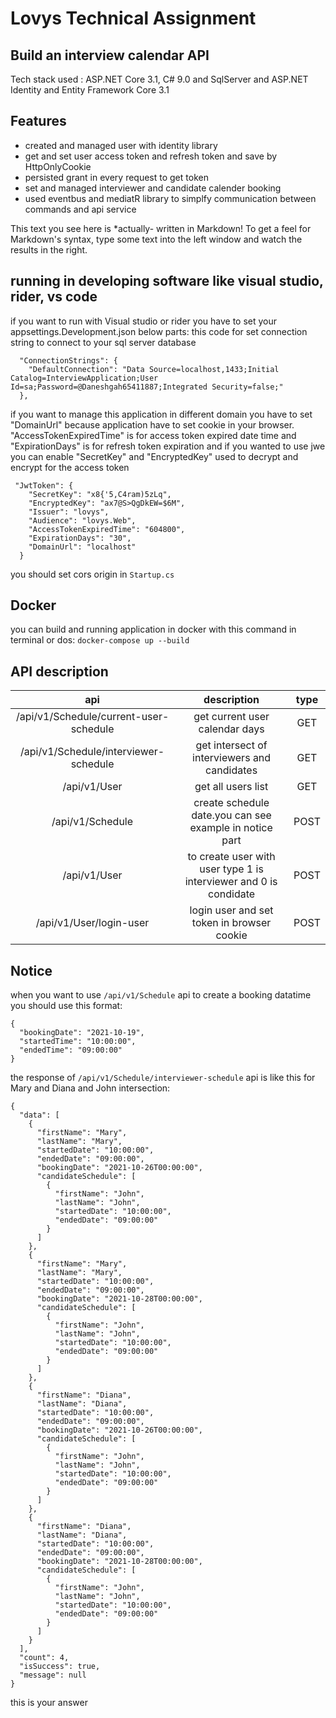 # Lovys Technical Assignment
## Build an interview calendar API



Tech stack used : ASP.NET Core 3.1, C# 9.0 and SqlServer and ASP.NET Identity and Entity Framework Core 3.1

## Features

- created and managed user with identity library
- get and set user access token and refresh token and save by HttpOnlyCookie
- persisted grant in every request to get token
- set and managed interviewer and candidate calender booking
- used eventbus and mediatR library to simplfy communication between commands and api service


This text you see here is *actually- written in Markdown! To get a feel
for Markdown's syntax, type some text into the left window and
watch the results in the right.

## running in developing software like visual studio, rider, vs code

if you want to run with Visual studio or rider you have to set your appsettings.Development.json below parts:
this code for set connection string to connect to your sql server database
```
  "ConnectionStrings": {
    "DefaultConnection": "Data Source=localhost,1433;Initial Catalog=InterviewApplication;User Id=sa;Password=@Daneshgah65411887;Integrated Security=false;"
  },
```
if you want to manage this application in different domain you have to set "DomainUrl" because application have to set cookie in your browser. "AccessTokenExpiredTime" is for access token expired date time and "ExpirationDays"  is for refresh token expiration and if you wanted to use jwe you can enable "SecretKey" and "EncryptedKey" used to decrypt and encrypt for the access token
```
 "JwtToken": {
    "SecretKey": "x8{'5,C4ram)5zLq",
    "EncryptedKey": "ax7@S>QgDkEW=$6M",
    "Issuer": "lovys",
    "Audience": "lovys.Web",
    "AccessTokenExpiredTime": "604800",
    "ExpirationDays": "30",
    "DomainUrl": "localhost"
  }
```

you should set cors origin in `Startup.cs`
## Docker
you can build and running application in docker with this command in terminal or dos:
    ```
    docker-compose up --build
    ```
## API description
| api | description | type |
| :---: | :---: | :---: |
| /api/v1/Schedule/current-user-schedule | get current user calendar days | GET |
| /api/v1/Schedule/interviewer-schedule | get intersect of interviewers and candidates | GET |
| /api/v1/User | get all users list | GET |
| /api/v1/Schedule | create schedule date.you can see example in notice part | POST |
| /api/v1/User | to create user with user type 1 is interviewer and 0 is condidate | POST |
| /api/v1/User/login-user | login user and set token in browser cookie | POST |

## Notice

when you want to use `/api/v1/Schedule` api to create a booking datatime you should use this format:
```
{
  "bookingDate": "2021-10-19",
  "startedTime": "10:00:00",
  "endedTime": "09:00:00"
}
```

the response of `/api/v1/Schedule/interviewer-schedule` api is like this for Mary and Diana and John intersection:
```
{
  "data": [
    {
      "firstName": "Mary",
      "lastName": "Mary",
      "startedDate": "10:00:00",
      "endedDate": "09:00:00",
      "bookingDate": "2021-10-26T00:00:00",
      "candidateSchedule": [
        {
          "firstName": "John",
          "lastName": "John",
          "startedDate": "10:00:00",
          "endedDate": "09:00:00"
        }
      ]
    },
    {
      "firstName": "Mary",
      "lastName": "Mary",
      "startedDate": "10:00:00",
      "endedDate": "09:00:00",
      "bookingDate": "2021-10-28T00:00:00",
      "candidateSchedule": [
        {
          "firstName": "John",
          "lastName": "John",
          "startedDate": "10:00:00",
          "endedDate": "09:00:00"
        }
      ]
    },
    {
      "firstName": "Diana",
      "lastName": "Diana",
      "startedDate": "10:00:00",
      "endedDate": "09:00:00",
      "bookingDate": "2021-10-26T00:00:00",
      "candidateSchedule": [
        {
          "firstName": "John",
          "lastName": "John",
          "startedDate": "10:00:00",
          "endedDate": "09:00:00"
        }
      ]
    },
    {
      "firstName": "Diana",
      "lastName": "Diana",
      "startedDate": "10:00:00",
      "endedDate": "09:00:00",
      "bookingDate": "2021-10-28T00:00:00",
      "candidateSchedule": [
        {
          "firstName": "John",
          "lastName": "John",
          "startedDate": "10:00:00",
          "endedDate": "09:00:00"
        }
      ]
    }
  ],
  "count": 4,
  "isSuccess": true,
  "message": null
}
```
this is your answer









